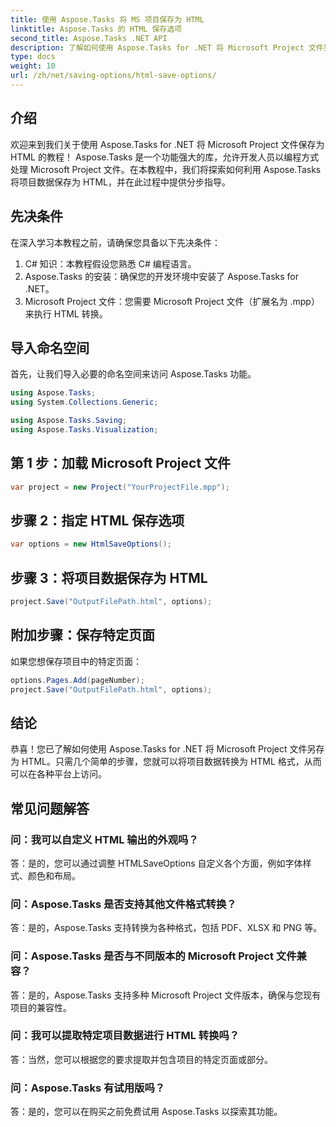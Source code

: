 ```yaml
---
title: 使用 Aspose.Tasks 将 MS 项目保存为 HTML
linktitle: Aspose.Tasks 的 HTML 保存选项
second_title: Aspose.Tasks .NET API
description: 了解如何使用 Aspose.Tasks for .NET 将 Microsoft Project 文件另存为 HTML。使用我们的分步指南轻松转换项目数据。
type: docs
weight: 10
url: /zh/net/saving-options/html-save-options/
---
```

## 介绍
欢迎来到我们关于使用 Aspose.Tasks for .NET 将 Microsoft Project 文件保存为 HTML 的教程！ Aspose.Tasks 是一个功能强大的库，允许开发人员以编程方式处理 Microsoft Project 文件。在本教程中，我们将探索如何利用 Aspose.Tasks 将项目数据保存为 HTML，并在此过程中提供分步指导。
## 先决条件
在深入学习本教程之前，请确保您具备以下先决条件：
1. C# 知识：本教程假设您熟悉 C# 编程语言。
2. Aspose.Tasks 的安装：确保您的开发环境中安装了 Aspose.Tasks for .NET。
3. Microsoft Project 文件：您需要 Microsoft Project 文件（扩展名为 .mpp）来执行 HTML 转换。

## 导入命名空间
首先，让我们导入必要的命名空间来访问 Aspose.Tasks 功能。
```csharp
using Aspose.Tasks;
using System.Collections.Generic;

using Aspose.Tasks.Saving;
using Aspose.Tasks.Visualization;
```

## 第 1 步：加载 Microsoft Project 文件
```csharp
var project = new Project("YourProjectFile.mpp");
```
## 步骤 2：指定 HTML 保存选项
```csharp
var options = new HtmlSaveOptions();
```
## 步骤 3：将项目数据保存为 HTML
```csharp
project.Save("OutputFilePath.html", options);
```
## 附加步骤：保存特定页面
如果您想保存项目中的特定页面：
```csharp
options.Pages.Add(pageNumber);
project.Save("OutputFilePath.html", options);
```

## 结论
恭喜！您已了解如何使用 Aspose.Tasks for .NET 将 Microsoft Project 文件另存为 HTML。只需几个简单的步骤，您就可以将项目数据转换为 HTML 格式，从而可以在各种平台上访问。
## 常见问题解答
### 问：我可以自定义 HTML 输出的外观吗？
答：是的，您可以通过调整 HTMLSaveOptions 自定义各个方面，例如字体样式、颜色和布局。
### 问：Aspose.Tasks 是否支持其他文件格式转换？
答：是的，Aspose.Tasks 支持转换为各种格式，包括 PDF、XLSX 和 PNG 等。
### 问：Aspose.Tasks 是否与不同版本的 Microsoft Project 文件兼容？
答：是的，Aspose.Tasks 支持多种 Microsoft Project 文件版本，确保与您现有项目的兼容性。
### 问：我可以提取特定项目数据进行 HTML 转换吗？
答：当然，您可以根据您的要求提取并包含项目的特定页面或部分。
### 问：Aspose.Tasks 有试用版吗？
答：是的，您可以在购买之前免费试用 Aspose.Tasks 以探索其功能。